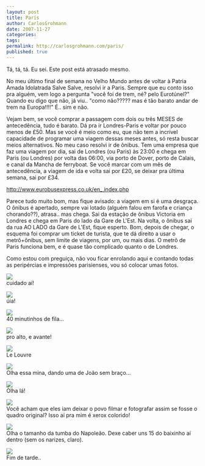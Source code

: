 ```yaml
---
layout: post
title: Paris
author: CarlosGrohmann
date: 2007-11-27
categories: 
tags: 
permalink: http://carlosgrohmann.com/paris/
published: true
---
```


Tá, tá, tá. Eu sei. Este post está atrasado mesmo.  

No meu último final de semana no Velho Mundo antes de voltar à Patria Amada Idolatrada Salve Salve, resolvi ir a Paris. Sempre que eu conto isso pra alguém, vem logo a pergunta "você foi de trem, né? pelo Eurotúnel?" Quando eu digo que não, já viu.. "como não????? mas é tão barato andar de trem na Europa!!!!" É.. sim e não.  

Vejam bem, se você comprar a passagem com dois ou três MESES de antecedência, tudo é barato. Dá pra ir Londres-Paris e voltar por pouco menos de £50. Mas se você é meio como eu, que não tem a incrível capacidade de programar uma viagem dessas meses antes, só resta buscar meios alternativos. No meu caso resolvi ir de ônibus. Tem uma empresa que faz uma viagem por dia, sai de Londres (ou Paris) às 23:00 e chega em Paris (ou Londres) por volta das 06:00, via porto de Dover, porto de Calais, e canal da Mancha de ferryboat. Se você marcar com um mês de antecedência, a viagem de ida e volta sai por £20, se deixar pra última semana, sai por £34.  

<http://www.eurobusexpress.co.uk/en_,index.php>  

Parece tudo muito bom, mas fique avisado: a viagem em si é uma desgraça. O ônibus é apertado, sempre vai lotado (alguém falou em farofa e criança chorando??), atrasa.. mas chega. Sai da estação de ônibus Victoria em Londres e chega em Paris do lado da Gare de L'Est. Na volta, o ônibus sai da rua AO LADO da Gare de L'Est, fique esperto. Bom, depois de chegar, o esquema foi comprar um ticket de turista, que te dá direito a usar o metrô+ônibus, sem limite de viagens, por um, ou mais dias. O metrô de Paris funciona bem, e é quase tão complicado quanto o de Londres.  

Como estou com preguiça, não vou ficar enrolando aqui e contando todas as peripércias e impressões parisienses, vou só colocar umas fotos.  

![](/img/DSC03300.jpg)  
cuidado aí!  

![](/img/DSC03313.jpg)  
úia!  

![](/img/DSC03347.jpg)  
40 minutinhos de fila...  

![](/img/DSC03391.JPG)  
pro alto, e avante!  

![](/img/DSC03575.jpg)  
Le Louvre  

![](/img/DSC03611.jpg)  
Olha essa mina, dando uma de João sem braço...  

![](/img/DSC03644.jpg)  
Olha lá!  

![](/img/DSC03646.jpg)  
Você acham que eles iam deixar o povo filmar e fotografar assim se fosse o quadro original? Isso aí pra mim é xerox colorido!  

![](/img/DSC03759.jpg)  
Olha o tamanho da tumba do Napoleão. Dexe caber uns 15 do baixinho aí dentro (sem os narizes, claro).  

![](/img/DSC03817.jpg)  
Fim de tarde..
